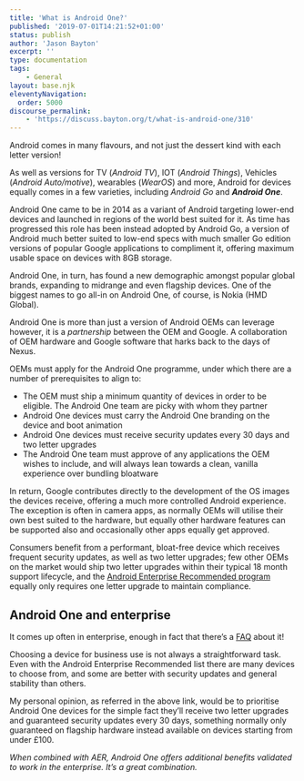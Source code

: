 ```yaml
---
title: 'What is Android One?'
published: '2019-07-01T14:21:52+01:00'
status: publish
author: 'Jason Bayton'
excerpt: ''
type: documentation
tags: 
    - General
layout: base.njk
eleventyNavigation:
  order: 5000
discourse_permalink:
    - 'https://discuss.bayton.org/t/what-is-android-one/310'
---
```

Android comes in many flavours, and not just the dessert kind with each letter version!

As well as versions for TV (*Android TV*), IOT (*Android Things*), Vehicles (*Android Auto/motive*), wearables (*WearOS*) and more, Android for devices equally comes in a few varieties, including *Android Go* and ***Android One***.

Android One came to be in 2014 as a variant of Android targeting lower-end devices and launched in regions of the world best suited for it. As time has progressed this role has been instead adopted by Android Go, a version of Android much better suited to low-end specs with much smaller Go edition versions of popular Google applications to compliment it, offering maximum usable space on devices with 8GB storage.

Android One, in turn, has found a new demographic amongst popular global brands, expanding to midrange and even flagship devices. One of the biggest names to go all-in on Android One, of course, is Nokia (HMD Global).

Android One is more than just a version of Android OEMs can leverage however, it is a *partnership* between the OEM and Google. A collaboration of OEM hardware and Google software that harks back to the days of Nexus.

OEMs must apply for the Android One programme, under which there are a number of prerequisites to align to:

- The OEM must ship a minimum quantity of devices in order to be eligible. The Android One team are picky with whom they partner
- Android One devices must carry the Android One branding on the device and boot animation
- Android One devices must receive security updates every 30 days and two letter upgrades
- The Android One team must approve of any applications the OEM wishes to include, and will always lean towards a clean, vanilla experience over bundling bloatware

In return, Google contributes directly to the development of the OS images the devices receive, offering a much more controlled Android experience. The exception is often in camera apps, as normally OEMs will utilise their own best suited to the hardware, but equally other hardware features can be supported also and occasionally other apps equally get approved.

Consumers benefit from a performant, bloat-free device which receives frequent security updates, as well as two letter upgrades; few other OEMs on the market would ship two letter upgrades within their typical 18 month support lifecycle, and the [Android Enterprise Recommended program](/android/what-is-android-enterprise-recommended/) equally only requires one letter upgrade to maintain compliance.

Android One and enterprise
--------------------------

It comes up often in enterprise, enough in fact that there’s a [FAQ](/android/android-enterprise-faq/#is-android-one-better-than-aer-or-the-other-way-around) about it!

Choosing a device for business use is not always a straightforward task. Even with the Android Enterprise Recommended list there are many devices to choose from, and some are better with security updates and general stability than others.

My personal opinion, as referred in the above link, would be to prioritise Android One devices for the simple fact they’ll receive two letter upgrades and guaranteed security updates every 30 days, something normally only guaranteed on flagship hardware instead available on devices starting from under £100.

*When combined with AER, Android One offers additional benefits validated to work in the enterprise. It’s a great combination.*[](/android/android-enterprise-faq/#whats-the-best-provisioning-method)